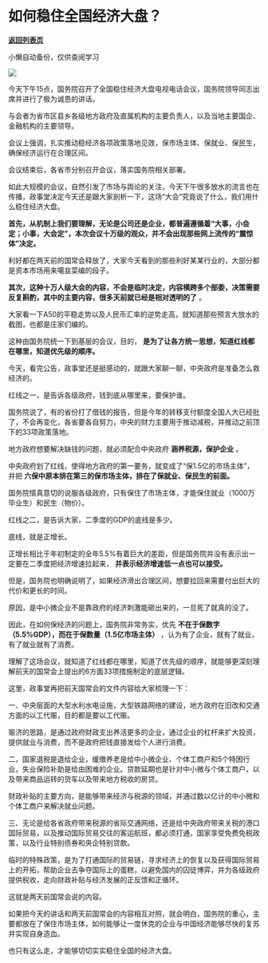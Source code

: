 # 如何稳住全国经济大盘？

[**返回列表页**](/gzh/政事堂2019)

小懒自动备份，仅供查阅学习

![](https://mmbiz.qpic.cn/mmbiz_jpg/rxhS23yu8cMceBgBCoLcoefTNJJocB3JJroW1gVFFQDPooVv1fVxNgICzkiaMGtejKS9ROAz9lVfGTfwoAsZQfg/640?wx_fmt=jpeg)

  

今天下午15点，国务院召开了全国稳住经济大盘电视电话会议，国务院领导同志出席并进行了极为诚恳的讲话。  

  

与会者为省市区县乡各级地方政府及直属机构的主要负责人，以及当地主要国企、金融机构的主要领导。  

  

会议上强调，扎实推动稳经济各项政策落地见效，保市场主体、保就业、保民生，确保经济运行在合理区间。

  

会议结束后，各省市分别召开会议，落实国务院相关部署。

  

如此大规模的会议，自然引发了市场与舆论的关注，今天下午很多放水的流言也在传播，政事堂决定今天还是跟大家剖析一下，这场“大会”究竟说了什么，我们用什么稳住经济大盘。  

  

**首先，从机制上我们要理解，无论是公司还是企业，都普遍遵循着“大事，小会定；小事，大会定”，本次会议十万级的观众，并不会出现那些网上流传的“震惊体”决定。**

  

利好都在两天前的国常会释放了，大家今天看到的那些利好某某行业的，大部分都是资本市场用来噶韭菜编的段子。

  

 **其次，这种十万人级大会的内容，不会是临时决定，内容横跨多个部委，决策需要反复斟酌，其中的主要内容，很多天前就已经是相对透明的了** 。

  

大家看一下A50的平稳走势以及人民币汇率的逆势走高，就知道那些预言大放水的截图，也都是庄家们编的。

  

这种由国务院统一下到基层的会议，目的， **是为了让各方统一思想，知道红线都在哪里，知道优先级的顺序。**  

  

今天，看完公告，政事堂还是挺感动的，就跟大家聊一聊，中央政府是准备怎么救经济的。  

  

红线之一，是告诉各级政府，钱到底从哪里来，要保护谁。  

  

国务院说了，有的省份打了借钱的报告，但是今年的转移支付额度全国人大已经批了，不会再变化，各省要各自努力，中央的财力主要用于推动减税，并推动之前顶下的33项政策落地。

  

地方政府想要解决缺钱的问题，就必须配合中央政府 **涵养税源，保护企业** 。

  

中央政府划了红线，使得地方政府的第一要务，就变成了“保1.5亿的市场主体”，并把 **六保中原本排在第三的保市场主体，排在了保就业、保民生的前面。**

  

国务院情真意切的说服各级政府，只有保住了市场主体，才能保住就业（1000万毕业生）和民生（物价）。  

  

红线之二，是告诉大家，二季度的GDP的底线是多少。  

  

底线，就是正增长。  

  

正增长相比于年初制定的全年5.5%有着巨大的差距，但是国务院并没有表示出一定要在二季度把经济增速拉起来， **并表示经济增速低一点也可以接受。**  

  

但是，国务院也明确说明了，如果经济滑出合理区间，想要拉回来需要付出巨大的代价和更长的时间。

  

原因，是中小微企业不是靠政府的经济刺激能砸出来的，一旦死了就真的没了。

  

因此，在如何保经济的问题上，国务院非常务实，优先 **不在于保数字（5.5%GDP），而在于保数量（1.5亿市场主体）**
，认为有了企业，就有了就业，有了就业就有了消费。  

  

理解了这场会议，就知道了红线都在哪里，知道了优先级的顺序，就能够更深刻理解前天的国常会上提出的6方面33项措施制定的底层逻辑。

  

这里，政事堂再把前天国常会的文件内容给大家梳理一下：  

  

一、中央层面的大型水利水电设施，大型铁路网络的建设，地方政府在旧改和交通方面的以工代赈，目的都是要以工代赈。

  

赈济的思路，是通过政府财政支出养活更多的企业，通过企业的杠杆来扩大投资，提供就业与消费，而不是政府把钱直接发给个人进行消费。

  

二，国家退税是退给企业，缓缴养老是给中小微企业、个体工商户和5个特困行业，失业保险补助是给由困难的企业。贷款延期也是针对中小微与个体工商户，以及带来商品运转的货车以及带来地方税收的房贷。  

  

财政补贴的主要方向，是能够带来经济与税源的领域，并通过数以亿计的中小微和个体工商户来解决就业问题。  

  

三、无论是给各省政府带来税源的省际交通网络，还是给中央政府带来关税的港口国际贸易，以及推动国际贸易交往的客运航班，都必须打通，国家享受免费免税政策，以及行业特别债券和央企特别贷款。  

  

临时的特殊政策，是为了打通国际的贸易链，寻求经济上的恢复以及获得国际贸易上的开拓，帮助企业去争夺国际上的蛋糕，以避免国内的囚徒博弈，并为各级政府提供税收，走向财政补贴与经济发展的正反馈和正循环。  

  

这就是两天前国常会说的内容。  

  

如果把今天的讲话和两天前国常会的内容相互对照，就会明白，国务院的重心，主要都放在了保住市场主体，如何能够让一度休克的企业与中国经济能够尽快的复苏并实现自身造血。  

  

也只有这么走，才能够切切实实稳住全国的经济大盘。  

  

